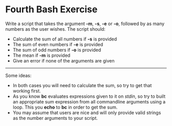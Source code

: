 # Fourth Bash Exercise

Write a script that takes the argument **-m**, **-s**, **-e** or **-o**,
followed by as many numbers as the user wishes. The script should:

* Calculate the sum of all numbers if **-s** is provided
* The sum of even numbers if **-e** is provided
* The sum of odd numbers if **-o** is provided
* The mean if **-m** is provided
* Give an error if none of the arguments are given

---

Some ideas:

* In both cases you will need to calculate the sum, so try to get that working
first.
* As you know **bc** evaluates expressions given to it on *stdin*, so try to built
an appropriate sum expression from all commandline arguments using a
loop. This you **echo** to **bc** in order to get the sum.
* You may assume that users are nice and will only provide valid strings as
the number arguments to your script.
